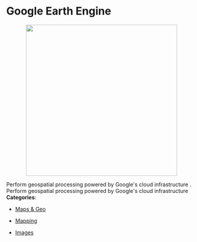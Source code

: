 # Google Earth Engine

<p align="center">
    <img width="400" src="https://raw.githubusercontent.com/awesome-apis/awesome-apis/apis/google-earth-engine/logo_256x256.png" />
</p>


Perform geospatial processing powered by Google's cloud infrastructure
.  Perform geospatial processing powered by Google's cloud infrastructure
**Categories**:

- [Maps & Geo](https://github/awesome-apis/awesome-apis#maps-and-geo)

- [Mapping](https://github/awesome-apis/awesome-apis#mapping)

- [Images](https://github/awesome-apis/awesome-apis#images)



